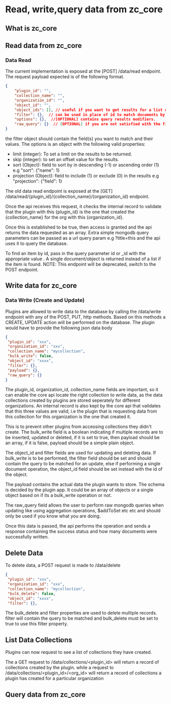 # Read, write,query data from zc_core

## What is zc_core

## Read data from zc_core

### Data Read
The current implementation is exposed at the [POST] /data/read endpoint. The request payload expected is of the following format.

```json
{
    "plugin_id": "",
    "collection_name": "",
    "organization_id": "",
    "object_id": "",
    "object_ids": [], // useful if you want to get results for a list of ids.
    "filter": {},  // can be used in place of id to match documents by other fields.
    "options": {},  //[OPTIONAL] contains query results modifiers.
    "raw_query": {}  // [OPTIONAL] if you are not satisfied with the filter object and are a mongodb wiz use this to send an object in regular mongoDB query language format. 
}
```

the filter object should contain the field(s) you want to match and their values. The options is an object with the following valid properties:

- limit (integer): To set a limit on the results to be returned.
- skip (integer): to set an offset value for the results.
- sort (Object): field to sort by in descending (-1) or ascending order (1) e.g "sort": {"name": 1}
- projection (Object): field to include (1) or exclude (0) in the results e.g "projection": {"field": 1}
  
The old data read endpoint is exposed at the [GET] /data/read/{plugin_id}/{collection_name}/{organization_id} endpoint.

 Once the api receives this request, it checks the internal record to validate that the plugin with this {plugin_id} is the one that created the {collection_name} for the org with this {organization_id}. 
 
 Once this is established to be true, then access is granted and the api returns the data requested as an array. Extra simple mongodb query parameters can be passed as a url query param e.g ?title=this and the api uses it to query the database.
 
  To find an item by id, pass in the query parameter id or _id with the appropriate value . A single document/object is returned instead of a list if the item is found. NOTE: This endpoint will be deprecated, switch to the POST endpoint.


## Write data for zc_core

### Data Write (Create and Update)
Plugins are allowed to write data to the database by calling the /data/write endpoint with any of the POST, PUT, http methods. Based on this methods a CREATE, UPDATE action will be performed on the database. The plugin would have to provide the following json data body

```json
{
 "plugin_id": "xxx",
 "organization_id": "xxx",
 "collection_name": "mycollection",
 "bulk_write": false,
 "object_id": "xxxx",
 "filter": {},
 "payload": {},
 "raw_query": {}
}
```

The plugin_id, organization_id, collection_name fields are important, so it can enable the core api locate the right collection to write data, as the data collections created by plugins are stored seperately for different organizations.
 An internal record is also kept by the core api that validates that this three values are valid, i.e the plugin that is requesting data from this collection for this organization is the one that created it. 

This is to prevent other plugins from accessing collections they didn't create. The bulk_write field is a boolean indicating if multiple records are to be inserted, updated or deleted, if it is set to true, then payload should be an array, if it is false, payload should be a simple plain object.

 The object_id and filter fields are used for updating and deleting data. If bulk_write is to be performed, the filter field should be set and should contain the query to be matched for an update, else if performing a single document operation, the object_id field should be set instead with the id of the object. 
 
 The payload contains the actual data the plugin wants to store. The schema is decided by the plugin app. It could be an array of objects or a single object based on if its a bulk_write operation or not.

The raw_query field allows the user to perform raw mongodb queries when updating like using aggregation operations, $addToSet etc etc and should only be used if you know what you are doing.

Once this data is passed, the api performs the operation and sends a response containing the success status and how many documents were successfully written.

## Delete Data
To delete data, a POST request is made to /data/delete

```json
{
 "plugin_id": "xxx",
 "organization_id": "xxx",
 "collection_name": "mycollection",
 "bulk_delete": false,
 "object_id": "xxxx",
 "filter": {},
 ```

The bulk_delete and filter properties are used to delete multiple records. filter will contain the query to be matched and bulk_delete must be set to true to use this filter property.

## List Data Collections
Plugins can now request to see a list of collections they have created.

The a GET request to /data/collections/<plugin_id> will return a record of collections created by the plugin. while a request to /data/collections/<plugin_id>/<org_id> will return a record of collections a plugin has created for a particular organization
## Query data from zc_core
